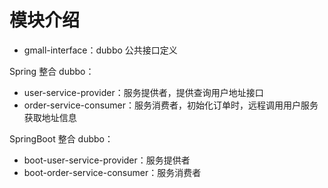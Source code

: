 # 模块介绍
- gmall-interface：dubbo 公共接口定义

Spring 整合 dubbo：
- user-service-provider：服务提供者，提供查询用户地址接口
- order-service-consumer：服务消费者，初始化订单时，远程调用用户服务获取地址信息

SpringBoot 整合 dubbo：
- boot-user-service-provider：服务提供者
- boot-order-service-consumer：服务消费者